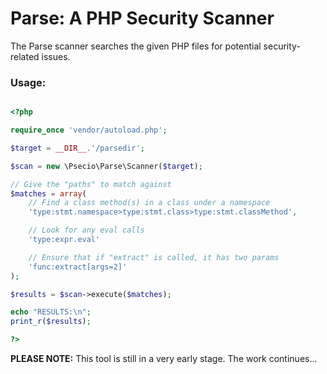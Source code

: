 Parse: A PHP Security Scanner
=================

The Parse scanner searches the given PHP files for potential security-related issues.

### Usage:

```php

<?php

require_once 'vendor/autoload.php';

$target = __DIR__.'/parsedir';

$scan = new \Psecio\Parse\Scanner($target);

// Give the "paths" to match against
$matches = array(
    // Find a class method(s) in a class under a namespace
    'type:stmt.namespace>type:stmt.class>type:stmt.classMethod',

    // Look for any eval calls
    'type:expr.eval'

    // Ensure that if "extract" is called, it has two params
    'func:extract[args=2]'
);

$results = $scan->execute($matches);

echo "RESULTS:\n";
print_r($results);

?>
```

**PLEASE NOTE:** This tool is still in a very early stage. The work continues...
